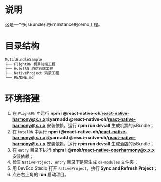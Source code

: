 # 说明
这是一个多jsBundle和多rnInstance的demo工程。


# 目录结构

```md
MutilBundleSample
├── FlightRN 机票前端工程
├── HotelRN 酒店前端工程
├── NativeProject 鸿蒙工程
└── README.md
```


# 环境搭建
1. 在 `FlightRN` 中运行 **npm i @react-native-oh/react-native-harmony@x.x.x**或**yarn add @react-native-oh/react-native-harmony@x.x.x** 安装依赖，运行 **npm run dev:all** 生成机票的jsBundle；
2. 在 `HotelRN` 中运行 **npm i @react-native-oh/react-native-harmony@x.x.x**或**yarn add @react-native-oh/react-native-harmony@x.x.x** 安装依赖，运行 **npm run dev:all** 生成酒店的jsBundle；
3. 在 `entry` 目录下执行 **ohpm i @rnoh/react-native-openharmony@x.x.x** 安装依赖；
4. 检查 `NativeProject`、`entry` 目录下是否生成 `oh-modules` 文件夹；
5. 用 DevEco Studio 打开 `NativeProject`，执行 **Sync and Refresh Project**；
6. 点击右上角的 **run** 启动项目。

